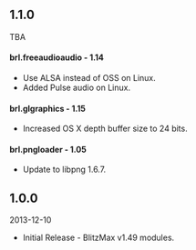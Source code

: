 ## 1.1.0
TBA

#### brl.freeaudioaudio - 1.14
* Use ALSA instead of OSS on Linux.
* Added Pulse audio on Linux.

#### brl.glgraphics - 1.15
* Increased OS X depth buffer size to 24 bits.

#### brl.pngloader - 1.05
* Update to libpng 1.6.7.

## 1.0.0
2013-12-10

* Initial Release - BlitzMax v1.49 modules.
